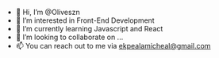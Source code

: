 - 👋 Hi, I’m @Oliveszn
- 👀 I’m interested in Front-End Development
- 🌱 I’m currently learning Javascript and React
- 💞️ I’m looking to collaborate on ...
- 📫 You can reach out to me via ekpealamicheal@gmail.com

<!---
Oliveszn/Oliveszn is a ✨ special ✨ repository because its `README.md` (this file) appears on your GitHub profile.
You can click the Preview link to take a look at your changes.
--->
